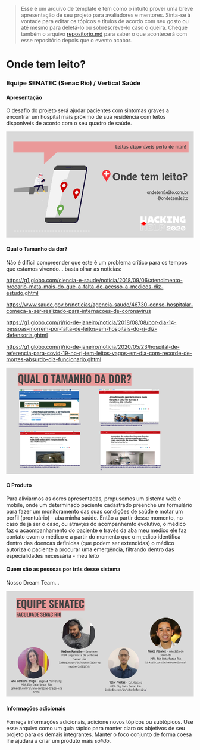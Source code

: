 >Esse é um arquivo de template e tem como o intuito prover uma breve apresentação de seu projeto para avaliadores e mentores. Sinta-se à vontade para editar os tópicos e títulos de acordo com seu gosto ou até mesmo para deletá-lo ou sobrescreve-lo caso o queira. Cheque também o arquivo [repositorio.md](https://github.com/hackingrio/template/blob/master/repositorio.md) para saber o que acontecerá com esse repositório depois que o evento acabar.

# Onde tem leito?
### Equipe SENATEC (Senac Rio) / Vertical Saúde

#### Apresentação 

O desafio do projeto será ajudar pacientes com sintomas graves a encontrar um hospital mais próximo de sua residência com leitos disponíveis de acordo com o seu quadro de saúde.

![otl1](/otl1.png)



#### Qual o Tamanho da dor?

Não é difícil compreender que este é um problema crítico para os tempos que estamos vivendo... basta olhar as notícias:

https://g1.globo.com/ciencia-e-saude/noticia/2018/09/06/atendimento-precario-mata-mais-do-que-a-falta-de-acesso-a-medicos-diz-estudo.ghtml

https://www.saude.gov.br/noticias/agencia-saude/46730-censo-hospitalar-comeca-a-ser-realizado-para-internacoes-de-coronavirus

https://g1.globo.com/rj/rio-de-janeiro/noticia/2018/08/08/por-dia-14-pessoas-morrem-por-falta-de-leitos-em-hospitais-do-rj-diz-defensoria.ghtml

https://g1.globo.com/rj/rio-de-janeiro/noticia/2020/05/23/hospital-de-referencia-para-covid-19-no-rj-tem-leitos-vagos-em-dia-com-recorde-de-mortes-absurdo-diz-funcionario.ghtml

![otl2](/otl2.png)


#### O Produto

Para aliviarmos as dores apresentadas, propusemos um sistema web e mobile, onde um determinado paciente cadastrado preenche um formulário para fazer um monitoramento das suas condições de saúde e motar um perfil (prontuário) - aba minha saúde. Então a partir desse momento, no caso de já ser o caso, ou atrav;és do acompanhemto evolutivo, o médico faz o acaompanhamento do paciente e través da aba meu medico ele faz contato cvom o médico e a partir do momento que o m;edico identifica dentro das doencas definidas (que podem ser extendidas) o médico autoriza o paciente a procurar uma emergência, filtrando dentro das especialidades necessária - meu leito 



#### Quem são as pessoas por trás desse sistema

Nosso Dream Team...

![otl5](/otl5.png)



#### Informações adicionais 

Forneça informações adicionais, adicione novos tópicos ou subtópicos. Use esse arquivo como um guia rápido para manter claro os objetivos de seu projeto para os demais integrantes. Manter o foco conjunto de forma coesa lhe ajudará a criar um produto mais *sólido*.
